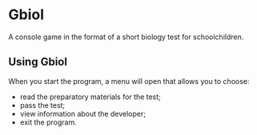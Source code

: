 # Gbiol
A console game in the format of a short biology test for schoolchildren.

## Using Gbiol
When you start the program, a menu will open that allows you to choose: 
- read the preparatory materials for the test; 
- pass the test; 
- view information about the developer; 
- exit the program.

